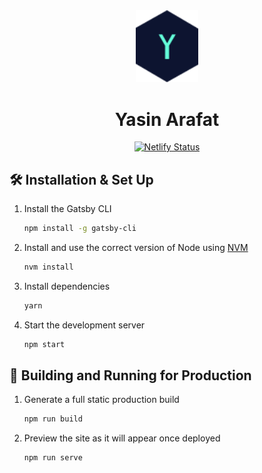 <div align="center">
  <img alt="Logo" src="https://raw.githubusercontent.com/sandofvega/personal-website/master/src/images/logo.png" width="100" />
</div>
<h1 align="center">
  Yasin Arafat
</h1>
<p align="center">
  <a href="https://app.netlify.com/sites/sandofvega/deploys" target="_blank">
    <img src="https://api.netlify.com/api/v1/badges/a1b37b2c-5a75-4fa8-bba8-63122acccfd4/deploy-status" alt="Netlify Status" />
  </a>
</p>

## 🛠 Installation & Set Up

1. Install the Gatsby CLI

   ```sh
   npm install -g gatsby-cli
   ```

2. Install and use the correct version of Node using [NVM](https://github.com/nvm-sh/nvm)

   ```sh
   nvm install
   ```

3. Install dependencies

   ```sh
   yarn
   ```

4. Start the development server

   ```sh
   npm start
   ```

## 🚀 Building and Running for Production

1. Generate a full static production build

   ```sh
   npm run build
   ```

1. Preview the site as it will appear once deployed

   ```sh
   npm run serve
   ```
